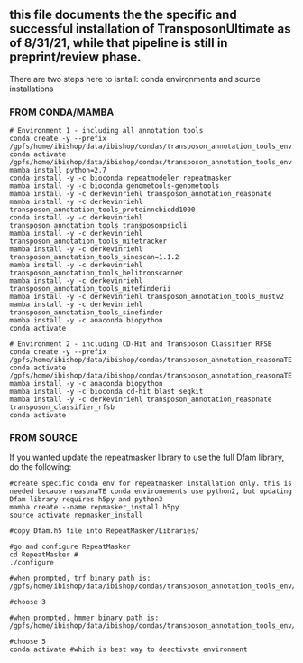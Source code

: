 ## this file documents the the specific and successful installation of TransposonUltimate as of 8/31/21, while that pipeline is still in preprint/review phase.

There are two steps here to isntall: conda environments and source installations

### FROM CONDA/MAMBA
```
# Environment 1 - including all annotation tools
conda create -y --prefix /gpfs/home/ibishop/data/ibishop/condas/transposon_annotation_tools_env
conda activate /gpfs/home/ibishop/data/ibishop/condas/transposon_annotation_tools_env
mamba install python=2.7
conda install -y -c bioconda repeatmodeler repeatmasker
mamba install -y -c bioconda genometools-genometools
mamba install -y -c derkevinriehl transposon_annotation_reasonate
mamba install -y -c derkevinriehl transposon_annotation_tools_proteinncbicdd1000
conda install -y -c derkevinriehl transposon_annotation_tools_transposonpsicli
mamba install -y -c derkevinriehl transposon_annotation_tools_mitetracker
mamba install -y -c derkevinriehl transposon_annotation_tools_sinescan=1.1.2
mamba install -y -c derkevinriehl transposon_annotation_tools_helitronscanner
mamba install -y -c derkevinriehl transposon_annotation_tools_mitefinderii
mamba install -y -c derkevinriehl transposon_annotation_tools_mustv2
mamba install -y -c derkevinriehl transposon_annotation_tools_sinefinder
mamba install -y -c anaconda biopython
conda activate

# Environment 2 - including CD-Hit and Transposon Classifier RFSB
conda create -y --prefix /gpfs/home/ibishop/data/ibishop/condas/transposon_annotation_reasonaTE
conda activate /gpfs/home/ibishop/data/ibishop/condas/transposon_annotation_reasonaTE
mamba install -y -c anaconda biopython
mamba install -y -c bioconda cd-hit blast seqkit
mamba install -y -c derkevinriehl transposon_annotation_reasonate transposon_classifier_rfsb
conda activate
```






### FROM SOURCE

If you wanted update the repeatmasker library to use the full Dfam library, do the following:
```
#create specific conda env for repeatmasker installation only. this is needed because reasonaTE conda environements use python2, but updating Dfam library requires h5py and python3
mamba create --name repmasker_install h5py
source activate repmasker_install

#copy Dfam.h5 file into RepeatMasker/Libraries/

#go and configure RepeatMasker
cd RepeatMasker #
./configure

#when prompted, trf binary path is:
/gpfs/home/ibishop/data/ibishop/condas/transposon_annotation_tools_env/bin/trf

#choose 3

#when prompted, hmmer binary path is:
/gpfs/home/ibishop/data/ibishop/condas/transposon_annotation_tools_env/bin

#choose 5
conda activate #which is best way to deactivate environment
```
